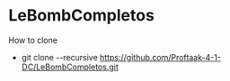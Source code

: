 # LeBombCompletos

How to clone
  - git clone --recursive https://github.com/Proftaak-4-1-DC/LeBombCompletos.git
